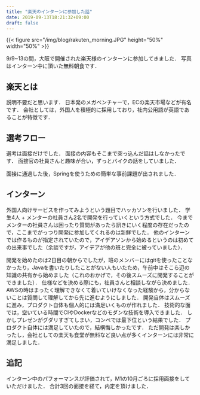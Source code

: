 ```yaml
---
title: "楽天のインターンに参加した話"
date: 2019-09-13T18:21:32+09:00
draft: false
---
```


{{< figure src="/img/blog/rakuten_morning.JPG" height="50%" width="50%" >}}

9/9~13の間，大阪で開催された楽天様のインターンに参加してきました．
写真はインターン中に頂いた無料朝食です．

## 楽天とは
説明不要だと思います．
日本発のメガベンチャーで，ECの楽天市場などが有名です．
会社としては，外国人を積極的に採用しており，社内公用語が英語であることが特徴です．

## 選考フロー
選考は面接だけでした．
面接の内容もそこまで突っ込んだ話はしなかったです．
面接官の社員さんと趣味が合い，ずっとバイクの話をしていました．

面接に通過した後，Springを使うための簡単な事前課題が出されました．

## インターン
外国人向けサービスを作ってみようという題目でハッカソンを行いました．
学生4人 + メンターの社員さん2名で開発を行っていくという方式でした．
今までメンターの社員さんは困ったり質問があったら訊きにいく程度の存在だったので，ここまでがっつり開発に参加してくれるのは新鮮でした．
他のインターンでは作るものが指定されていたので，アイデアソンから始めるというのは初めての出来事でした（余談ですが，アイデアが他の班と完全に被っていました）．

開発を始めたのは2日目の朝からでしたが，班のメンバーにはgitを使ったことなかったり，Javaを書いたりしたことがない人もいたため，午前中はそこら辺の知識の共有から始めました（これのおかげで，その後スムーズに開発することができました）．
仕様などを決める際にも，社員さんと相談しながら決めました．
AWSの時はまったく理解できなくて着いていけなくなった経験から，分からないことは質問して理解してから先に進むようにしました．
開発自体はスムーズに進み，プロダクト自体も個人的には満足いくものが作れました．
技術的な面では，空いている時間でCIやDockerなどのモダンな技術を導入できました．
しかしプレゼンがグダリすぎてしまい，コンペでは最下位という結果でした．
プロダクト自体には満足していたので，結構悔しかったです．
ただ開発は楽しかったし，会社としての楽天も食堂が無料など良い点が多くインターンには非常に満足しました．

## 追記
インターン中のパフォーマンスが評価されて，M1の10月ごろに採用面接をしていただけました．
合計3回の面接を経て，内定を頂けました．
